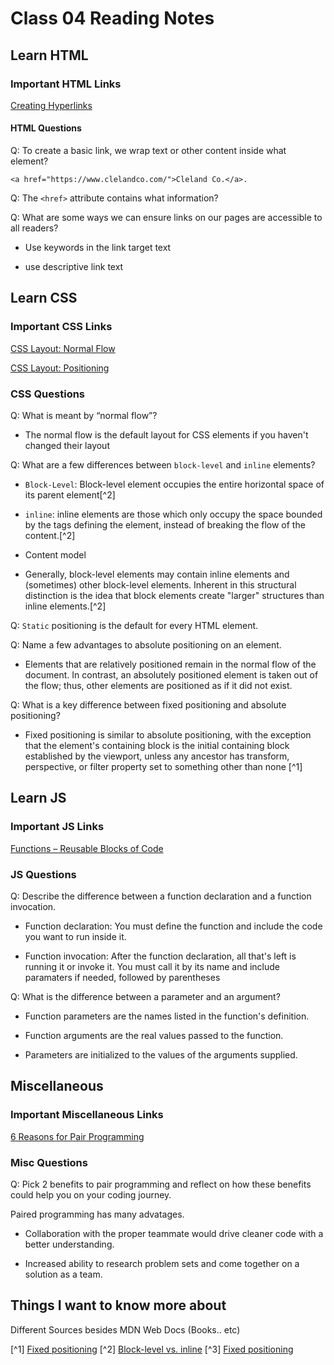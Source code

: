 # Class 04 Reading Notes

## Learn HTML

### Important HTML Links

[Creating Hyperlinks](https://developer.mozilla.org/en-US/docs/Learn/HTML/Introduction_to_HTML/Creating_hyperlinks)

#### HTML Questions

Q: To create a basic link, we wrap text or other content inside what element?

  `<a href="https://www.clelandco.com/">Cleland Co.</a>.`

Q: The `<href>` attribute contains what information?

Q: What are some ways we can ensure links on our pages are accessible to all readers?

- Use keywords in the link target text

- use descriptive link text

## Learn CSS

### Important CSS Links

[CSS Layout: Normal Flow](https://developer.mozilla.org/en-US/docs/Learn/CSS/CSS_layout/Normal_Flow)

[CSS Layout: Positioning](https://developer.mozilla.org/en-US/docs/Learn/CSS/CSS_layout/Positioning)

### CSS Questions

Q: What is meant by “normal flow”?

- The normal flow is the default layout for CSS elements if you haven't changed their layout

Q: What are a few differences between `block-level` and `inline` elements?

- `Block-Level`: Block-level element occupies the entire horizontal space of its parent element[^2]

- `inline`: inline elements are those which only occupy the space bounded by the tags defining the element, instead of breaking the flow of the content.[^2]

- Content model

- Generally, block-level elements may contain inline elements and (sometimes) other block-level elements. Inherent in this structural distinction is the idea that block elements create "larger" structures than inline elements.[^2]

Q: `Static` positioning is the default for every HTML element.

Q: Name a few advantages to absolute positioning on an element.

- Elements that are relatively positioned remain in the normal flow of the document. In contrast, an absolutely positioned element is taken out of the flow; thus, other elements are positioned as if it did not exist.

Q: What is a key difference between fixed positioning and absolute positioning?

- Fixed positioning is similar to absolute positioning, with the exception that the element's containing block is the initial containing block established by the viewport, unless any ancestor has transform, perspective, or filter property set to something other than none [^1]

## Learn JS

### Important JS Links

[Functions – Reusable Blocks of Code](https://developer.mozilla.org/en-US/docs/Learn/JavaScript/Building_blocks/Functions)

### JS Questions

Q: Describe the difference between a function declaration and a function invocation.

- Function declaration: You must define the function and include the code you want to run inside it.

- Function invocation: After the function declaration, all that's left is running it or invoke it. You must call it by its name and include paramaters if needed, followed by parentheses

Q: What is the difference between a parameter and an argument?

- Function parameters are the names listed in the function's definition.

- Function arguments are the real values passed to the function.

- Parameters are initialized to the values of the arguments supplied.

## Miscellaneous

### Important Miscellaneous Links

[6 Reasons for Pair Programming](https://www.codefellows.org/blog/6-reasons-for-pair-programming/)

### Misc Questions

Q: Pick 2 benefits to pair programming and reflect on how these benefits could help you on your coding journey.

 Paired programming has many advatages.

- Collaboration with the proper teammate would drive cleaner code with a better understanding.

- Increased ability to research problem sets and come together on a solution as a team.

## Things I want to know more about

Different Sources besides MDN Web Docs (Books.. etc)

[^1] [Fixed positioning](<https://developer.mozilla.org/en-US/docs/Web/CSS/position#fixed_positioning>)
[^2] [Block-level vs. inline](https://developer.mozilla.org/en-US/docs/Web/HTML/Block-level_elements#block-level_vs._inline)
[^3] [Fixed positioning](<https://developer.mozilla.org/en-US/docs/Web/CSS/position#fixed_positioning>)
